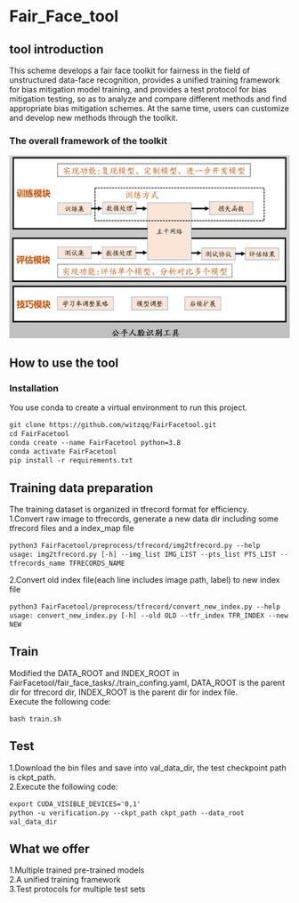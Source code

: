 # Fair_Face_tool
## tool introduction
This scheme develops a fair face toolkit for fairness in the field of unstructured data-face recognition, provides a unified training framework for bias mitigation model training, and provides a test protocol for bias mitigation testing, so as to analyze and compare different methods and find appropriate bias mitigation schemes.
At the same time, users can customize and develop new methods through the toolkit.
### The overall framework of the toolkit
![image](overall_framework.png)
## How to use the tool
### Installation    
You use conda to create a virtual environment to run this project.  
  ```
  git clone https://github.com/witzqq/FairFacetool.git  
  cd FairFacetool        
  conda create --name FairFacetool python=3.8      
  conda activate FairFacetool        
  pip install -r requirements.txt
  ```
## Training data preparation
The training dataset is organized in tfrecord format for efficiency.  
1.Convert raw image to tfrecords, generate a new data dir including some tfrecord files and a index_map file
```
python3 FairFacetool/preprocess/tfrecord/img2tfrecord.py --help
usage: img2tfrecord.py [-h] --img_list IMG_LIST --pts_list PTS_LIST --tfrecords_name TFRECORDS_NAME
```
2.Convert old index file(each line includes image path, label) to new index file
```
python3 FairFacetool/preprocess/tfrecord/convert_new_index.py --help
usage: convert_new_index.py [-h] --old OLD --tfr_index TFR_INDEX --new NEW
```
## Train
Modified the DATA_ROOT and INDEX_ROOT in FairFacetool/fair_face_tasks/./train_confing.yaml, DATA_ROOT is the parent dir for tfrecord dir, INDEX_ROOT is the parent dir for index file.  
Execute the following code:
```
bash train.sh
```

## Test
1.Download the bin files and save into val_data_dir, the test checkpoint path is ckpt_path.  
2.Execute the following code:
```
export CUDA_VISIBLE_DEVICES='0,1'
python -u verification.py --ckpt_path ckpt_path --data_root val_data_dir
```
## What we offer
1.Multiple trained pre-trained models  
2.A unified training framework  
3.Test protocols for multiple test sets
